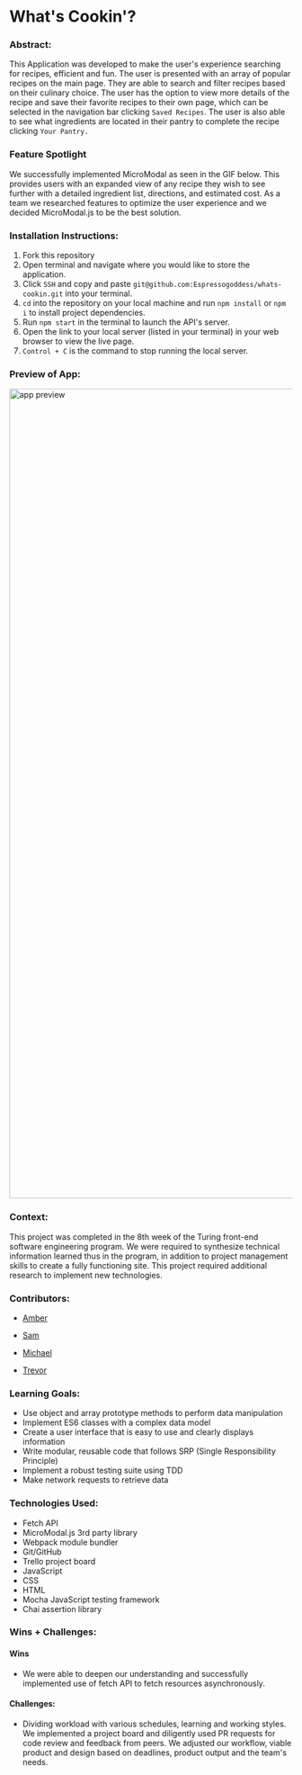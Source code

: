 # What's Cookin'? 

### Abstract:
This Application was developed to make the user's experience searching for recipes, efficient and fun. The user is presented with an array of popular recipes on the main page. They are able to search and filter recipes based on their culinary choice. The user has the option to view more details of the recipe and save their favorite recipes to their own page, which can be selected in the navigation bar clicking `Saved Recipes`. The user is also able to see what ingredients are located in their pantry to complete the recipe clicking `Your Pantry.`

### Feature Spotlight
We successfully implemented MicroModal as seen in the GIF below. This provides users with an expanded view of any recipe they wish to see further with a detailed ingredient list, directions, and estimated cost. As a team we researched features to optimize the user experience and we decided MicroModal.js to be the best solution.

### Installation Instructions:
1. Fork this repository
1. Open terminal and navigate where you would like to store the application. 
1. Click `SSH` and copy and paste `git@github.com:Espressogoddess/whats-cookin.git` into your terminal.
1. `cd` into the repository on your local machine and run `npm install` or `npm i` to install project dependencies.
4. Run `npm start` in the terminal to launch the API's server. 
5. Open the link to your local server (listed in your terminal) in your web browser to view the live page.
6. `Control + C` is the command to stop running the local server. 

### Preview of App:

<img width="1440" alt="app preview" src="">

### Context:

This project was completed in the 8th week of the Turing front-end software engineering program. We were required to synthesize technical information learned thus in the program, in addition to project management skills to create a fully functioning site. This project required additional research to implement new technologies.

### Contributors:

- [Amber](https://github.com/Espressogoddess)

- [Sam](https://github.com/SamanthaMcElhinney)

- [Michael](https://github.com/mrlobatoman)

- [Trevor](https://github.com/trevorfitz0)

### Learning Goals:

- Use object and array prototype methods to perform data manipulation
- Implement ES6 classes with a complex data model
- Create a user interface that is easy to use and clearly displays information
- Write modular, reusable code that follows SRP (Single Responsibility Principle)
- Implement a robust testing suite using TDD
- Make network requests to retrieve data

### Technologies Used:
- Fetch API
- MicroModal.js 3rd party library
- Webpack module bundler
- Git/GitHub
- Trello project board
- JavaScript
- CSS
- HTML
- Mocha JavaScript testing framework
- Chai assertion library

### Wins + Challenges:

#### Wins
- We were able to deepen our understanding and successfully implemented use of fetch API to fetch resources asynchronously.

#### Challenges:
- Dividing workload with various schedules, learning and working styles. We implemented a project board and diligently used PR requests for code review and feedback from peers. We adjusted our workflow, viable product and design based on deadlines, product output and the team's needs.